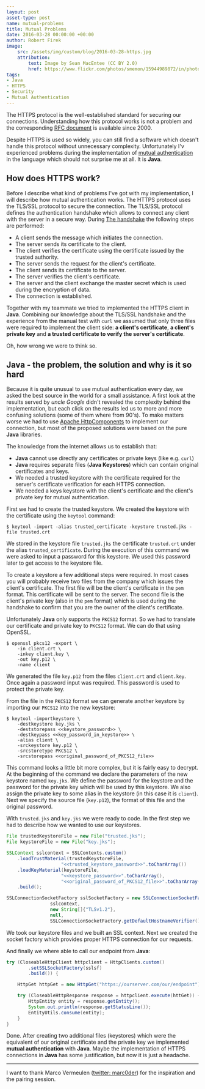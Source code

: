 ```yaml
---
layout: post
asset-type: post
name: mutual-problems
title: Mutual Problems
date: 2016-03-28 00:00:00 +00:00
author: Robert Firek
image:
    src: /assets/img/custom/blog/2016-03-28-https.jpg
    attribution:
        text: Image by Sean MacEntee (CC BY 2.0)
        href: https://www.flickr.com/photos/smemon/15944989872/in/photostream/
tags:
- Java
- HTTPS
- Security
- Mutual Authentication
--- 
```


The HTTPS protocol is the well-established standard for securing our connections. Understanding how this protocol works is not a problem and the corresponding [RFC document](https://tools.ietf.org/html/rfc2818) is available since 2000.

Despite HTTPS is used so widely, you can still find a software which doesn't handle this protocol without unnecessary complexity. Unfortunately I'v experienced  problems during the implementation of [mutual authentication](https://en.wikipedia.org/wiki/Mutual_authentication) in the language which should not surprise me at all. It is **Java**.

## How does HTTPS work?

Before I describe what kind of problems I've got with my implementation, I will describe how mutual authentication works. The HTTPS protocol uses the TLS/SSL protocol to secure the connection. The TLS/SSL protocol defines the authentication handshake which allows to connect any client with the server in a secure way. 
During [The handshake](https://en.wikipedia.org/wiki/Transport_Layer_Security#TLS_handshake) the following steps are performed:

- A client sends the message which initiates the connection.
- The server sends its certificate to the client.
- The client verifies the certificate using the certificate issued by the trusted authority.
- The server sends the request for the client's certificate.
- The client sends its certificate to the server.  
- The server verifies the client's certificate.
- The server and the client exchange the master secret which is used during the encryption of data.
- The connection is established.  

Together with my teammate we tried to implemented the HTTPS client in **Java**. Combining our knowledge about the TLS/SSL handshake and the experience from the manual test with `curl` we assumed that only three files were required to implement the client side: **a client's certificate**, **a client's private key** and **a trusted certificate to verify the server's certificate**.

Oh, how wrong we were to think so.

## Java - the problem, the solution and why is it so hard

Because it is quite unusual to use mutual authentication every day, we asked the best source in the world for a small assistance. A first look at the results served by *uncle Google* didn't revealed the complexity behind the implementation, but each click on the results led us to more and more confusing solutions (some of them where from 90's). To make matters worse we had to use [Apache HttpComponents](https://hc.apache.org/) to implement our connection, but most of the proposed solutions were based on the pure **Java** libraries.  

The knowledge from the internet allows us to establish that:

- **Java** cannot use directly any certificates or private keys (like e.g. `curl`)
- **Java** requires separate files (**Java Keystores**) which can contain original certificates and keys. 
- We needed a trusted keystore with the certificate required for the server's certificate verification for each HTTPS connection.
- We needed a keys keystore with the client's certificate and the client's private key for mutual authentication.

First we had to create the trusted keystore. We created the keystore with the certificate using the `keytool` command:
 
    $ keytool -import -alias trusted_certificate -keystore trusted.jks -file trusted.crt

We stored in the keystore file `trusted.jks` the certificate `trusted.crt` under the alias `trusted_certificate`. During the execution of this command we were asked to input a password for this keystore. We used this password later to get access to the keystore file.

To create a keystore a few additional steps were required. In most cases you will probably receive two files from the company which issues the client's certificate. The first file will be the client's certificate in the `pem` format. This certificate will be sent to the server. The second file is the client's private key (also in the `pem` format) which is used during the handshake to confirm that you are the owner of the client's certificate.
 
Unfortunately **Java** only supports the `PKCS12` format. So we had to translate our certificate and private key to `PKCS12` format. We can do that using OpenSSL.

    $ openssl pkcs12 -export \
        -in client.crt \
        -inkey client.key \
        -out key.p12 \
        -name client

We generated the file `key.p12` from the files `client.crt` and `client.key`. Once again a password input was required. This password is used to protect the private key.

From the file in the `PKCS12` format we can generate another keystore by importing our `PKCS12` into the new keystore:

    $ keytool -importkeystore \
        -destkeystore key.jks \
        -deststorepass <<keystore_password>> \
        -destkeypass <<key_password_in_keystore>> \
        -alias client \
        -srckeystore key.p12 \
        -srcstoretype PKCS12 \
        -srcstorepass <<original_password_of_PKCS12_file>>

This command looks a little bit more complex, but it is fairly easy to decrypt. At the beginning of the command we declare the parameters of the new keystore named `key.jks`. We define the password for the keystore and the password for the private key which will be used by this keystore. We also assign the private key to some alias in the keystore (in this case it is `client`).
Next we specify the source file (`key.p12`), the format of this file and the original password.

With `trusted.jks` and `key.jks` we were ready to code. In the first step we had to describe how we wanted to use our keystores. 

```java
File trustedKeystoreFile = new File("trusted.jks");
File keystoreFile = new File("key.jks");

SSLContext sslcontext = SSLContexts.custom()
    .loadTrustMaterial(trustedKeystoreFile, 
                    "<<trusted_keystore_password>>".toCharArray())
    .loadKeyMaterial(keystoreFile, 
                    "<<keystore_password>>".toCharArray(), 
                    "<<original_password_of_PKCS12_file>>".toCharArray())
    .build();

SSLConnectionSocketFactory sslSocketFactory = new SSLConnectionSocketFactory(
                sslcontext,
                new String[]{"TLSv1.2"},
                null,
                SSLConnectionSocketFactory.getDefaultHostnameVerifier());
```

We took our keystore files and we built an SSL context. Next we created the socket factory which provides proper HTTPS connection for our requests.

And finally we where able to call our endpoint from **Java**:

```java
try (CloseableHttpClient httpclient = HttpClients.custom()
        .setSSLSocketFactory(sslsf)
        .build()) {

    HttpGet httpGet = new HttpGet("https://ourserver.com/our/endpoint");

    try (CloseableHttpResponse response = httpclient.execute(httGet)) {
        HttpEntity entity = response.getEntity();
        System.out.println(response.getStatusLine());
        EntityUtils.consume(entity);
    }
}
```

Done. After creating two additional files (keystores) which were the equivalent of our original certificate and the private key we implemented **mutual authentication** with **Java**. Maybe the implementation of HTTPS connections in **Java** has some justification, but now it is just a headache. 

_____

I want to thank Marco Vermeulen ([twitter: marc0der](https://twitter.com/marc0der)) for the inspiration and the pairing session. 
